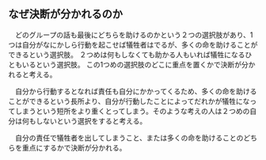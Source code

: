 ##  なぜ決断が分かれるのか



　どのグループの話も最後にどちらを助けるのかという２つの選択肢があり、1つは自分がなにかしら行動を起こせば犠牲者はでるが、多くの命を助けることができるという選択肢。
２つめは何もしなくても助かる人もいれば犠牲になるひともいるという選択肢。
この1つめの選択肢のどこに重点を置くかで決断が分かれると考える。

　自分から行動するとなれば責任も自分にかかってくるため、多くの命を助けることができるという長所より、自分が行動したことによってだれかが犠牲になってしまうという短所をより重くとってしまう。そのような考えの人は２つめの自分は何もしないという選択をすると考える。

　自分の責任で犠牲者を出してしまうこと、または多くの命を助けることのどちらを重点にするかで決断が分かれる。
